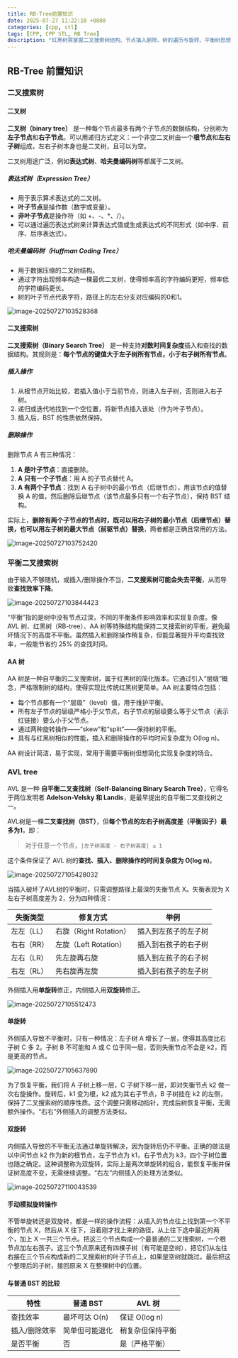 ```yaml
---
title: RB-Tree前置知识
date: 2025-07-27 11:22:18 +0800
categories: [cpp, stl]
tags: [CPP, CPP STL, RB Tree]
description: "红黑树需掌握二叉搜索树结构、节点插入删除、树的遍历与旋转、平衡树思想等基础知识。"
---
```

## RB-Tree 前置知识

### 二叉搜索树

#### 二叉树

**二叉树（binary tree）** 是一种每个节点最多有两个子节点的数据结构，分别称为**左子节点**和**右子节点**。可以用递归方式定义：一个非空二叉树由一个**根节点**和**左右子树**组成，左右子树本身也是二叉树，且可以为空。

二叉树用途广泛，例如**表达式树**、**哈夫曼编码树**等都属于二叉树。

##### 表达式树（Expression Tree）

- 用于表示算术表达式的二叉树。
- **叶子节点**是操作数（数字或变量）。
- **非叶子节点**是操作符（如 +、-、*、/）。
- 可以通过遍历表达式树来计算表达式值或生成表达式的不同形式（如中序、前序、后序表达式）。

##### 哈夫曼编码树（Huffman Coding Tree）

- 用于数据压缩的二叉树结构。
- 通过字符出现频率构造一棵最优二叉树，使得频率高的字符编码更短，频率低的字符编码更长。
- 树的叶子节点代表字符，路径上的左右分支对应编码的0和1。

![image-20250727103528368](/assets/media/pictures/cpp/RB-Tree前置知识.assets/image-20250727103528368.png)

#### 二叉搜索树

**二叉搜索树（Binary Search Tree）** 是一种支持**对数时间复杂度**插入和查找的数据结构。其规则是：**每个节点的键值大于左子树所有节点，小于右子树所有节点**。

##### 插入操作

1. 从根节点开始比较，若插入值小于当前节点，则进入左子树，否则进入右子树。
2. 递归或迭代地找到一个空位置，将新节点插入该处（作为叶子节点）。
3. 插入后，BST 的性质依然保持。

##### 删除操作

删除节点 A 有三种情况：

1. **A 是叶子节点**：直接删除。
2. **A 只有一个子节点**：用 A 的子节点替代 A。
3. **A 有两个子节点**：找到 A 右子树中的最小节点（后继节点），用该节点的值替换 A 的值，然后删除后继节点（该节点最多只有一个右子节点），保持 BST 结构。

实际上，**删除有两个子节点的节点时，既可以用右子树的最小节点（后继节点）替换，也可以用左子树的最大节点（前驱节点）替换**，两者都是正确且常用的方法。

![image-20250727103752420](/assets/media/pictures/cpp/RB-Tree前置知识.assets/image-20250727103752420.png)

### 平衡二叉搜索树

由于输入不够随机，或插入/删除操作不当，**二叉搜索树可能会失去平衡**，从而导致**查找效率下降**。

![image-20250727103844423](/assets/media/pictures/cpp/RB-Tree前置知识.assets/image-20250727103844423.png)

“平衡”指的是树中没有节点过深，不同的平衡条件影响效率和实现复杂度。像 AVL 树、红黑树（RB-tree）、AA 树等特殊结构能保持二叉搜索树的平衡，避免最坏情况下的高度不平衡。虽然插入和删除操作稍复杂，但能显著提升平均查找效率，一般能节省约 25% 的查找时间。

#### AA 树

AA 树是一种自平衡的二叉搜索树，属于红黑树的简化版本。它通过引入“层级”概念，严格限制树的结构，使得实现比传统红黑树更简单。AA 树主要特点包括：

- 每个节点都有一个“层级”（level）值，用于维护平衡。
- 所有左子节点的层级严格小于父节点，右子节点的层级要么等于父节点（表示红链接）要么小于父节点。
- 通过两种旋转操作——“skew”和“split”——保持树的平衡。
- 具有与红黑树相似的性能，插入和删除操作的平均时间复杂度为 O(log n)。

AA 树设计简洁，易于实现，常用于需要平衡树但想简化实现复杂度的场合。

### AVL tree

AVL 是一种 **自平衡二叉查找树（Self-Balancing Binary Search Tree）**，它得名于两位发明者 **Adelson-Velsky 和 Landis**，是最早提出的自平衡二叉查找树之一。

AVL树是一棵**二叉查找树（BST）**，但**每个节点的左右子树高度差（平衡因子）最多为1**，即：

> 对于任意一个节点，`|左子树高度 - 右子树高度| ≤ 1`

这个条件保证了 AVL 树的**查找、插入、删除操作的时间复杂度为 O(log n)**。

![image-20250727105428032](/assets/media/pictures/cpp/RB-Tree前置知识.assets/image-20250727105428032.png)

当插入破坏了AVL树的平衡时，只需调整路径上最深的失衡节点 X。失衡表现为 X 左右子树高度差为 2，分为四种情况：

| 失衡类型   | 修复方式               | 举例                 |
| ---------- | ---------------------- | -------------------- |
| 左左（LL） | 右旋（Right Rotation） | 插入到左孩子的左子树 |
| 右右（RR） | 左旋（Left Rotation）  | 插入到右孩子的右子树 |
| 左右（LR） | 先左旋再右旋           | 插入到左孩子的右子树 |
| 右左（RL） | 先右旋再左旋           | 插入到右孩子的左子树 |

外侧插入用**单旋转**修正，内侧插入用**双旋转**修正。

![image-20250727105512473](/assets/media/pictures/cpp/RB-Tree前置知识.assets/image-20250727105512473.png)

#### 单旋转

外侧插入导致不平衡时，只有一种情况：左子树 A 增长了一层，使得其高度比右子树 C 多 2。子树 B 不可能和 A 或 C 位于同一层，否则失衡节点不会是 k2，而是更高的节点。

![image-20250727105637890](/assets/media/pictures/cpp/RB-Tree前置知识.assets/image-20250727105637890.png)

为了恢复平衡，我们将 A 子树上移一层，C 子树下移一层，即对失衡节点 k2 做一次右旋操作。旋转后，k1 变为根，k2 成为其右子节点，B 子树挂在 k2 的左侧，保持了二叉搜索树的顺序性质。这个调整只需移动指针，完成后树恢复平衡，无需额外操作。“右右”外侧插入的调整方法类似。

#### 双旋转

内侧插入导致的不平衡无法通过单旋转解决，因为旋转后仍不平衡。正确的做法是以中间节点 k2 作为新的根节点，左子节点为 k1，右子节点为 k3，四个子树位置也随之确定。这种调整称为双旋转，实际上是两次单旋转的组合，能恢复平衡并保证树高度不变，无需继续调整。“右左”内侧插入的处理方法类似。

![image-20250727110043539](/assets/media/pictures/cpp/RB-Tree前置知识.assets/image-20250727110043539.png)

#### 手动模拟旋转操作

不管单旋转还是双旋转，都是一样的操作流程：从插入的节点往上找到第一个不平衡的节点 X，然后从 X 往下，沿着刚才找上来的路径，从上往下选中最近的两个，加上 X 一共三个节点。把这三个节点构成一个最普通的二叉搜索树，一个根节点加左右孩子。这三个节点原来还有四棵子树（有可能是空树），把它们从左往右接在三个节点构成新的二叉搜索树的叶子节点上，如果是空树就跳过。最后把这个整理后的子树，接回原来 X 在整棵树中的位置。

#### 与普通 BST 的比较

| 特性          | 普通 BST       | AVL 树           |
| ------------- | -------------- | ---------------- |
| 查找效率      | 最坏可达 O(n)  | 保证 O(log n)    |
| 插入/删除效率 | 简单但可能退化 | 稍复杂但保持平衡 |
| 是否平衡      | 否             | 是（严格平衡）   |
